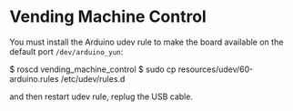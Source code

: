 
Vending Machine Control
=======================

You must install the Arduino udev rule to make the board available on the default port `/dev/arduino_yun`:

$ roscd vending_machine_control
$ sudo cp resources/udev/60-arduino.rules /etc/udev/rules.d

and then restart udev rule, replug the USB cable.
